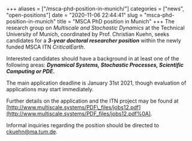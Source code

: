 +++
aliases = ["/msca-phd-position-in-munich/"]
categories = ["news", "open-positions"]
date = "2020-11-06 22:44:41"
slug = "msca-phd-position-in-munich"
title = "MSCA PhD position in Munich"
+++
The research group on *Multiscale and Stochastic Dynamics* at the
Technical University of Munich, coordinated by Prof. Christian Kuehn,
seeks candidates for a ***3-year doctoral researcher position*** within
the newly funded MSCA ITN *CriticalEarth*.

Interested candidates should have a background in at least one of the
following areas: ***Dynamical Systems, Stochastic Processes, Scientific
Computing or PDE*.**

The main application deadline is January 31st 2021, though evaluation of
applications may start immediately.  
  
Further details on the application and the ITN project may be found at
[http://www.multiscale.systems/PDF\_files/jobs12.pdf](http://www.multiscale.systems/PDF_files/jobs12.pdf%0A).

Informal inquiries regarding the position should be directed to
<ckuehn@ma.tum.de>.
